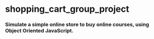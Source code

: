 # shopping_cart_group_project

### Simulate a simple online store to buy online courses, using Object Oriented JavaScript.

